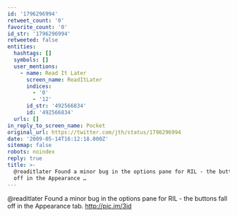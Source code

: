```yaml
---
id: '1796296994'
retweet_count: '0'
favorite_count: '0'
id_str: '1796296994'
retweeted: false
entities:
  hashtags: []
  symbols: []
  user_mentions:
    - name: Read It Later
      screen_name: ReadItLater
      indices:
        - '0'
        - '12'
      id_str: '492566834'
      id: '492566834'
  urls: []
in_reply_to_screen_name: Pocket
original_url: https://twitter.com/jth/status/1796296994
date: '2009-05-14T16:12:18.000Z'
sitemap: false
robots: noindex
reply: true
title: >-
  @readitlater Found a minor bug in the options pane for RIL - the buttons fall
  off in the Appearance …
---
```


@readitlater Found a minor bug in the options pane for RIL - the buttons fall off in the Appearance tab. http://pic.im/3id